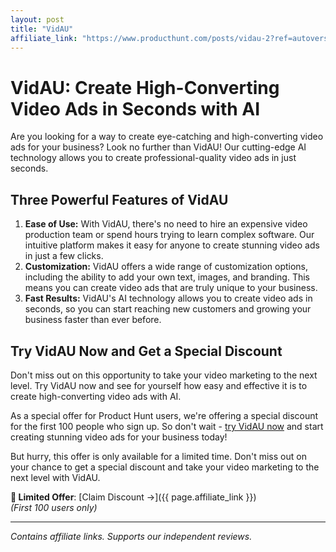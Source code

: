 ```yaml
---
layout: post
title: "VidAU"
affiliate_link: "https://www.producthunt.com/posts/vidau-2?ref=autoverse&utm_source=autoverse"
---
```


VidAU: Create High-Converting Video Ads in Seconds with AI
=============================================================

Are you looking for a way to create eye-catching and high-converting video ads for your business? Look no further than VidAU! Our cutting-edge AI technology allows you to create professional-quality video ads in just seconds.

Three Powerful Features of VidAU
--------------------------------

1. **Ease of Use:** With VidAU, there's no need to hire an expensive video production team or spend hours trying to learn complex software. Our intuitive platform makes it easy for anyone to create stunning video ads in just a few clicks.
2. **Customization:** VidAU offers a wide range of customization options, including the ability to add your own text, images, and branding. This means you can create video ads that are truly unique to your business.
3. **Fast Results:** VidAU's AI technology allows you to create video ads in seconds, so you can start reaching new customers and growing your business faster than ever before.

Try VidAU Now and Get a Special Discount
------------------------------------------

Don't miss out on this opportunity to take your video marketing to the next level. Try VidAU now and see for yourself how easy and effective it is to create high-converting video ads with AI.

As a special offer for Product Hunt users, we're offering a special discount for the first 100 people who sign up. So don't wait - [try VidAU now](https://www.producthunt.com/r/p/974710?app_id=339) and start creating stunning video ads for your business today!

But hurry, this offer is only available for a limited time. Don't miss out on your chance to get a special discount and take your video marketing to the next level with VidAU.

**🚨 Limited Offer**: [Claim Discount →]({{ page.affiliate_link }})  
*(First 100 users only)*  

---

*Contains affiliate links. Supports our independent reviews.*

